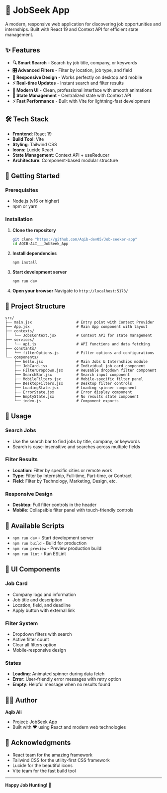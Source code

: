 # 🎯 JobSeek App

A modern, responsive web application for discovering job opportunities and internships. Built with React 19 and Context API for efficient state management.

## ✨ Features

- **🔍 Smart Search** - Search by job title, company, or keywords
- **🎛️ Advanced Filters** - Filter by location, job type, and field
- **📱 Responsive Design** - Works perfectly on desktop and mobile
- **⚡ Real-time Updates** - Instant search and filter results
- **🎨 Modern UI** - Clean, professional interface with smooth animations
- **🔄 State Management** - Centralized state with Context API
- **⚡ Fast Performance** - Built with Vite for lightning-fast development

## 🛠️ Tech Stack

- **Frontend**: React 19
- **Build Tool**: Vite
- **Styling**: Tailwind CSS
- **Icons**: Lucide React
- **State Management**: Context API + useReducer
- **Architecture**: Component-based modular structure

## 🚀 Getting Started

### Prerequisites
- Node.js (v16 or higher)
- npm or yarn

### Installation

1. **Clone the repository**
   ```bash
   git clone "https://github.com/Aqib-dev05/Job-seeker-app"
   cd AQIB-ALI___JobSeek_App
   ```

2. **Install dependencies**
   ```bash
   npm install
   ```

3. **Start development server**
   ```bash
   npm run dev
   ```

4. **Open your browser**
   Navigate to `http://localhost:5173/`

## 📁 Project Structure

```
src/
├── main.jsx                    # Entry point with Context Provider
├── App.jsx                     # Main App component with layout
├── contexts/
│   └── JobsContext.jsx         # Context API for state management
├── services/
│   └── api.js                  # API functions and data fetching
├── constants/
│   └── filterOptions.js        # Filter options and configurations
└── components/
    ├── hello.jsx               # Main Jobs & Internships module
    ├── JobCard.jsx             # Individual job card component
    ├── FilterDropdown.jsx      # Reusable dropdown filter component
    ├── SearchBar.jsx           # Search input component
    ├── MobileFilters.jsx       # Mobile-specific filter panel
    ├── DesktopFilters.jsx      # Desktop filter controls
    ├── LoadingState.jsx        # Loading spinner component
    ├── ErrorState.jsx          # Error display component
    ├── EmptyState.jsx          # No results state component
    └── index.js                # Component exports
```

## 🎯 Usage

### Search Jobs
- Use the search bar to find jobs by title, company, or keywords
- Search is case-insensitive and searches across multiple fields

### Filter Results
- **Location**: Filter by specific cities or remote work
- **Type**: Filter by Internship, Full-time, Part-time, or Contract
- **Field**: Filter by Technology, Marketing, Design, etc.

### Responsive Design
- **Desktop**: Full filter controls in the header
- **Mobile**: Collapsible filter panel with touch-friendly controls

## 🔧 Available Scripts

- `npm run dev` - Start development server
- `npm run build` - Build for production
- `npm run preview` - Preview production build
- `npm run lint` - Run ESLint

## 🎨 UI Components

### Job Card
- Company logo and information
- Job title and description
- Location, field, and deadline
- Apply button with external link

### Filter System
- Dropdown filters with search
- Active filter count
- Clear all filters option
- Mobile-responsive design

### States
- **Loading**: Animated spinner during data fetch
- **Error**: User-friendly error messages with retry option
- **Empty**: Helpful message when no results found


## 👨‍💻 Author

**Aqib Ali**
- Project: JobSeek App
- Built with ❤️ using React and modern web technologies

## 🙏 Acknowledgments

- React team for the amazing framework
- Tailwind CSS for the utility-first CSS framework
- Lucide for the beautiful icons
- Vite team for the fast build tool

---

**Happy Job Hunting! 🎯**